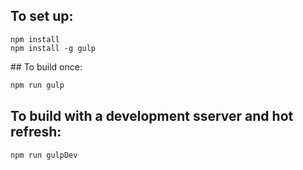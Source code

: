 ## To set up:

```
npm install
npm install -g gulp
```

## To build once:

```bash
npm run gulp
```

## To build with a development sserver and hot refresh:


```bash
npm run gulpDev
```

